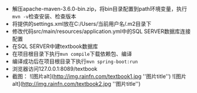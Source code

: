 - 解压apache-maven-3.6.0-bin.zip，将bin目录配置到path环境变量，执行```mvn -v```检查安装、检查版本
- 将提供的settings.xml放在C:/Users/当前用户名/.m2目录下
- 修改代码src/main/resources/application.yml中的SQL SERVER数据库连接配置
- 在SQL SERVER中建textbook数据库
- 在项目根目录下执行```mvn compile```下载依赖包、编译
- 编译成功后在项目根目录下执行```mvn spring-boot:run```
- 浏览器访问127.0.0.1:8089/textbook
- 截图：
![图片alt](http://img.rainfn.com/textbook1.jpg ''图片title'')
![图片alt](http://img.rainfn.com/textbook2.jpg ''图片title'')
